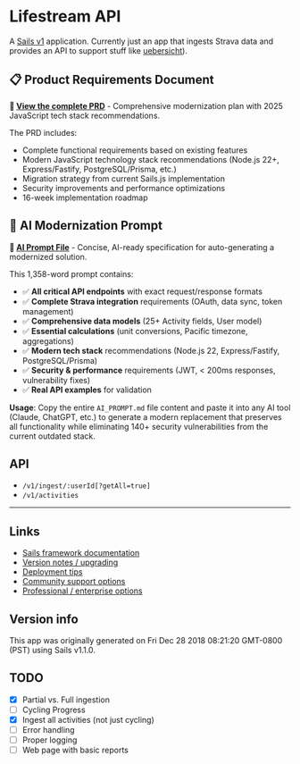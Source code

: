 # Lifestream API

A [Sails v1](https://sailsjs.com) application. Currently just an app that ingests Strava data and provides an API to support stuff like [uebersicht](https://github.com/felixhageloh/uebersicht)).

## 📋 Product Requirements Document

**📄 [View the complete PRD](./PRD.md)** - Comprehensive modernization plan with 2025 JavaScript tech stack recommendations.

The PRD includes:
- Complete functional requirements based on existing features
- Modern JavaScript technology stack recommendations (Node.js 22+, Express/Fastify, PostgreSQL/Prisma, etc.)
- Migration strategy from current Sails.js implementation
- Security improvements and performance optimizations
- 16-week implementation roadmap

## 🤖 AI Modernization Prompt

**📄 [AI Prompt File](./AI_PROMPT.md)** - Concise, AI-ready specification for auto-generating a modernized solution.

This 1,358-word prompt contains:
- ✅ **All critical API endpoints** with exact request/response formats
- ✅ **Complete Strava integration** requirements (OAuth, data sync, token management)
- ✅ **Comprehensive data models** (25+ Activity fields, User model)
- ✅ **Essential calculations** (unit conversions, Pacific timezone, aggregations)
- ✅ **Modern tech stack** recommendations (Node.js 22, Express/Fastify, PostgreSQL/Prisma)
- ✅ **Security & performance** requirements (JWT, < 200ms responses, vulnerability fixes)
- ✅ **Real API examples** for validation

**Usage**: Copy the entire `AI_PROMPT.md` file content and paste it into any AI tool (Claude, ChatGPT, etc.) to generate a modern replacement that preserves all functionality while eliminating 140+ security vulnerabilities from the current outdated stack.

## API

* `/v1/ingest/:userId[?getAll=true]`
* `/v1/activities`
---

## Links

+ [Sails framework documentation](https://sailsjs.com/get-started)
+ [Version notes / upgrading](https://sailsjs.com/documentation/upgrading)
+ [Deployment tips](https://sailsjs.com/documentation/concepts/deployment)
+ [Community support options](https://sailsjs.com/support)
+ [Professional / enterprise options](https://sailsjs.com/enterprise)


## Version info

This app was originally generated on Fri Dec 28 2018 08:21:20 GMT-0800 (PST) using Sails v1.1.0.

## TODO

- [x] Partial vs. Full ingestion
- [ ] Cycling Progress
- [x] Ingest all activities (not just cycling)
- [ ] Error handling
- [ ] Proper logging
- [ ] Web page with basic reports

<!-- Internally, Sails used [`sails-generate@1.16.4`](https://github.com/balderdashy/sails-generate/tree/v1.16.4/lib/core-generators/new). -->



<!--
Note:  Generators are usually run using the globally-installed `sails` CLI (command-line interface).  This CLI version is _environment-specific_ rather than app-specific, thus over time, as a project's dependencies are upgraded or the project is worked on by different developers on different computers using different versions of Node.js, the Sails dependency in its package.json file may differ from the globally-installed Sails CLI release it was originally generated with.  (Be sure to always check out the relevant [upgrading guides](https://sailsjs.com/upgrading) before upgrading the version of Sails used by your app.  If you're stuck, [get help here](https://sailsjs.com/support).)
-->

